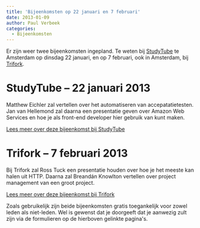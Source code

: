 ```yaml
---
title: 'Bijeenkomsten op 22 januari en 7 februari'
date: 2013-01-09
author: Paul Verbeek
categories:
  - Bijeenkomsten
---
```


Er zijn weer twee bijeenkomsten ingepland. Te weten bij [StudyTube](http://www.studytube.nl/) te Amsterdam op dinsdag 22 januari, en op 7 februari, ook in Amsterdam, bij [Trifork](http://www.trifork.nl).

# StudyTube – 22 januari 2013

Matthew Eichler zal vertellen over het automatiseren van accepatatietesten. Jan van Hellemond zal daarna een presentatie geven over Amazon Web Services en hoe je als front-end developer hier gebruik van kunt maken.

[Lees meer over deze bijeenkomst bij StudyTube](/bijeenkomsten/2013/studytube)

# Trifork – 7 februari 2013

Bij Trifork zal Ross Tuck een presentatie houden over hoe je het meeste kan halen uit HTTP. Daarna zal Breandán Knowlton vertellen over project management van een groot project.

[Lees meer over deze bijeenkomst bij Trifork](/bijeenkomsten/2013/trifork)

Zoals gebruikelijk zijn beide bijeenkomsten gratis toegankelijk voor zowel leden als niet-leden. Wel is gewenst dat je doorgeeft dat je aanwezig zult zijn via de formulieren op de hierboven gelinkte pagina's.
